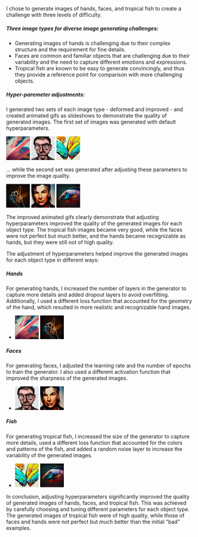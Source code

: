 I chose to generate images of hands, faces, and tropical fish to create a challenge with three levels of difficulty. 

##### Three image types for diverse image generating challenges: 

* Generating images of hands is challenging due to their complex structure and the requirement for fine details.
* Faces are common and familiar objects that are challenging due to their variability and the need to capture different emotions and expressions. 
* Tropical fish are known to be easy to generate convincingly, and thus they provide a reference point for comparison with more challenging objects.

##### Hyper-paremeter adjustments: 
I generated two sets of each image type - deformed and improved - and created animated gifs as slideshows to demonstrate the quality of generated images. The first set of images was generated with default hyperparameters.

 ![Alt Text](bad_hands.gif) ![Alt Text](bad_faces.gif) ![Alt Text](bad_fish.gif)

... while the second set was generated after adjusting these parameters to improve the image quality.

 ![Alt Text](good_hands.gif) ![Alt Text](good_faces.gif) ![Alt Text](good_fish.gif)


The improved animated gifs clearly demonstrate that adjusting hyperparameters improved the quality of the generated images for each object type. The tropical fish images became very good, while the faces were not perfect but much better, and the hands became recognizable as hands, but they were still not of high quality.

The adjustment of hyperparameters helped improve the generated images for each object type in different ways:

##### Hands
For generating hands, I increased the number of layers in the generator to capture more details and added dropout layers to avoid overfitting. Additionally, I used a different loss function that accounted for the geometry of the hand, which resulted in more realistic and recognizable hand images.

* ![Alt Text](bad_hands.gif)  ![Alt Text](good_hands.gif)

##### Faces
For generating faces, I adjusted the learning rate and the number of epochs to train the generator. I also used a different activation function that improved the sharpness of the generated images.

* ![Alt Text](bad_faces.gif)  ![Alt Text](good_faces.gif)

##### Fish
For generating tropical fish, I increased the size of the generator to capture more details, used a different loss function that accounted for the colors and patterns of the fish, and added a random noise layer to increase the variability of the generated images.

* ![Alt Text](bad_fish.gif) ![Alt Text](good_fish.gif)

In conclusion, adjusting hyperparameters significantly improved the quality of generated images of hands, faces, and tropical fish. This was achieved by carefully choosing and tuning different parameters for each object type. The generated images of tropical fish were of high quality, while those of faces and hands were not perfect but much better than the initial "bad" examples.
